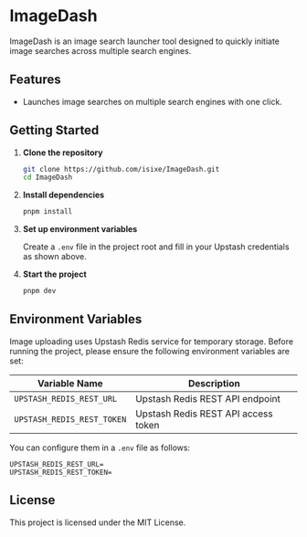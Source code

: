 # ImageDash

ImageDash is an image search launcher tool designed to quickly initiate image searches across multiple search engines.

## Features

- Launches image searches on multiple search engines with one click.

## Getting Started

1. **Clone the repository**
   ```bash
   git clone https://github.com/isixe/ImageDash.git
   cd ImageDash
   ```

2. **Install dependencies**
   ```bash
   pnpm install
   ```

3. **Set up environment variables**

   Create a `.env` file in the project root and fill in your Upstash credentials as shown above.

4. **Start the project**
   ```bash
   pnpm dev
   ```

## Environment Variables

Image uploading uses Upstash Redis service for temporary storage. Before running the project, please ensure the following environment variables are set:

| Variable Name              | Description                         |
| -------------------------- | ----------------------------------- |
| `UPSTASH_REDIS_REST_URL`   | Upstash Redis REST API endpoint     |
| `UPSTASH_REDIS_REST_TOKEN` | Upstash Redis REST API access token |

You can configure them in a `.env` file as follows:

```env
UPSTASH_REDIS_REST_URL=
UPSTASH_REDIS_REST_TOKEN=
```

## License

This project is licensed under the MIT License.
